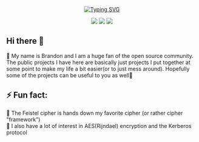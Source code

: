 <p align="center">
<a href="https://dissemblir.dev"><img src="https://readme-typing-svg.demolab.com?font=Poppins&size=32&duration=2500&pause=1000&color=7D00FF&center=true&vCenter=true&width=435&lines=Full+Stack+Developer;Security+Enthusiast;IT+Administrator;Always+Learning" alt="Typing SVG" /></a>
</p>

<p align="center">
<a href="https://www.linkedin.com/in/dissemblir"><img src="https://img.shields.io/badge/LinkedIn-7d00ff?style=for-the-badge&logo=linkedin&logoColor=white"></a>
<a href="https://dissemblir.dev"><img src="https://img.shields.io/badge/dissemblir.dev-26004e?style=for-the-badge&logo=devdotto&logoColor=white"></a>
<a href="https://twitter.com/dissemblir"><img src="https://img.shields.io/badge/Twitter-7d00ff?style=for-the-badge&logo=twitter&logoColor=white"></a>
</p>

## Hi there 👋

🔭 My name is Brandon and I am a huge fan of the open source community. The public projects I have here are basically just projects I put together at some point to make my life a bit easier(or to just mess around). Hopefully some of the projects can be useful to you as well📖

## ⚡ Fun fact:

🔑 The Feistel cipher is hands down my favorite cipher (or rather cipher "framework")  
🔐 I also have a lot of interest in AES(Rijndael) encryption and the Kerberos protocol
